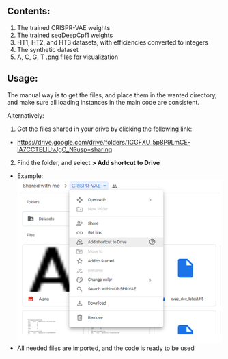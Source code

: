 ## Contents:

1. The trained CRISPR-VAE weights
2. The trained seqDeepCpf1 weights
3. HT1, HT2, and HT3 datasets, with efficiencies converted to integers
4. The synthetic dataset
5. A, C, G, T .png files for visualization

## Usage:
The manual way is to get the files, and place them in the wanted directory, and make sure all loading instances in the main code are consistent.

Alternatively: 
1. Get the files shared in your drive by clicking the following link:
* https://drive.google.com/drive/folders/1GGFXU_5p8P9LmCE-lA7CCTELIUvJgO_N?usp=sharing
2. Find the folder, and select **> Add shortcut to Drive**
* Example:
![example](./example.png)
* All needed files are imported, and the code is ready to be used
